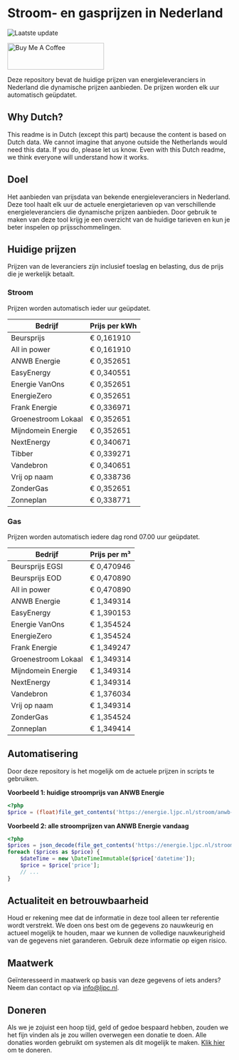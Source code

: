 # Stroom- en gasprijzen in Nederland

![Laatste update](https://img.shields.io/badge/laatste%20update-2025--01--18%2017%3A01%20CET-brightgreen)

<a href="https://www.buymeacoffee.com/Lars-" target="_blank"><img src="https://cdn.buymeacoffee.com/buttons/v2/default-orange.png" alt="Buy Me A Coffee" height="60" style="height: 60px !important;width: 217px !important;" ></a>

Deze repository bevat de huidige prijzen van energieleveranciers in Nederland die dynamische prijzen aanbieden. De prijzen worden elk uur automatisch geüpdatet.

## Why Dutch?

This readme is in Dutch (except this part) because the content is based on Dutch data. We cannot imagine that anyone outside the Netherlands would need this data. If you do, please let us know. Even with this Dutch readme, we think
everyone will understand how it works.

## Doel

Het aanbieden van prijsdata van bekende energieleveranciers in Nederland. Deze tool haalt elk uur de actuele energietarieven op van verschillende energieleveranciers die dynamische prijzen aanbieden. Door gebruik te maken van deze tool
krijg je een overzicht van de huidige tarieven en kun je beter inspelen op prijsschommelingen.

## Huidige prijzen

Prijzen van de leveranciers zijn inclusief toeslag en belasting, dus de prijs die je werkelijk betaalt.

### Stroom

Prijzen worden automatisch ieder uur geüpdatet.

 Bedrijf | Prijs per kWh 
---------|---------------
Beursprijs | € 0,161910
All in power | € 0,161910
ANWB Energie | € 0,352651
EasyEnergy | € 0,340551
Energie VanOns | € 0,352651
EnergieZero | € 0,352651
Frank Energie | € 0,336971
Groenestroom Lokaal | € 0,352651
Mijndomein Energie | € 0,352651
NextEnergy | € 0,340671
Tibber | € 0,339271
Vandebron | € 0,340651
Vrij op naam | € 0,338736
ZonderGas | € 0,352651
Zonneplan | € 0,338771


### Gas

Prijzen worden automatisch iedere dag rond 07.00 uur geüpdatet.

 Bedrijf | Prijs per m³ 
---------|--------------
Beursprijs EGSI | € 0,470946
Beursprijs EOD | € 0,470890
All in power | € 0,470890
ANWB Energie | € 1,349314
EasyEnergy | € 1,390153
Energie VanOns | € 1,354524
EnergieZero | € 1,354524
Frank Energie | € 1,349247
Groenestroom Lokaal | € 1,349314
Mijndomein Energie | € 1,349314
NextEnergy | € 1,349314
Vandebron | € 1,376034
Vrij op naam | € 1,349314
ZonderGas | € 1,354524
Zonneplan | € 1,349414


## Automatisering

Door deze repository is het mogelijk om de actuele prijzen in scripts te gebruiken.

**Voorbeeld 1: huidige stroomprijs van ANWB Energie**

```php
<?php
$price = (float)file_get_contents('https://energie.ljpc.nl/stroom/anwb-energie-nu.txt');

```

**Voorbeeld 2: alle stroomprijzen van ANWB Energie vandaag**

```php
<?php
$prices = json_decode(file_get_contents('https://energie.ljpc.nl/stroom/all-in-power-vandaag.json'),true);
foreach ($prices as $price) {
    $dateTime = new \DateTimeImmutable($price['datetime']);
    $price = $price['price'];
    // ...
}
```

## Actualiteit en betrouwbaarheid

Houd er rekening mee dat de informatie in deze tool alleen ter referentie wordt verstrekt. We doen ons best om de gegevens zo nauwkeurig en actueel mogelijk te houden, maar we kunnen de volledige nauwkeurigheid van de gegevens niet
garanderen. Gebruik deze informatie op eigen risico.

## Maatwerk

Geïnteresseerd in maatwerk op basis van deze gegevens of iets anders? Neem dan contact op
via [info@ljpc.nl](mailto:info@ljpc.nl?subject=Energie%20prijzen).

## Doneren

Als we je zojuist een hoop tijd, geld of gedoe bespaard hebben, zouden we het fijn vinden als je zou willen overwegen een
donatie te doen. Alle donaties worden gebruikt om systemen als dit mogelijk te
maken. [Klik hier](https://www.buymeacoffee.com/Lars-) om te doneren.
